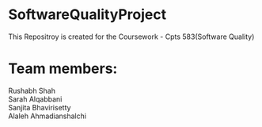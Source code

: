 # SoftwareQualityProject
This Repositroy is created for the Coursework - Cpts 583(Software Quality)
# Team members:
Rushabh Shah 
<br/> Sarah Alqabbani
<br/> Sanjita Bhavirisetty
<br/> Alaleh Ahmadianshalchi
